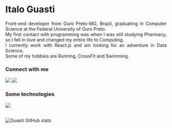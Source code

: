 <h1>
    <span>Italo Guasti</span>
</h1>

<p align="justify">Front-end developer from Ouro Preto-MG, Brazil, graduating in Computer Science at the Federal University of Ouro Preto.
<br>
My first contact with programming was when I was still studying Pharmacy, so I fell in love and changed my entire life to Computing.
<br>
I currently work with React.js and am looking for an adventure in Data Science.
<br>
Some of my hobbies are Running, CrossFit and Swimming.</p>

<h3 align="left">Connect with me</h3>
<p align="left">
<a href="https://www.linkedin.com/in/italo-guasti/" target="_blank"><img src="https://img.shields.io/badge/-LinkedIn-black?style=for-the-badge&logo=linkedin&logoColor=white" target="_blank"></a>
<a href = "mailto:italo.gguas@gmail.com"><img src="https://img.shields.io/badge/Gmail-black?style=for-the-badge&logo=gmail&logoColor=white" target=" _blank"></a>

<h3 align="left">Some technologies</h3>
<p align="left">
  <a href="https://skillicons.dev">
    <img src="https://skillicons.dev/icons?i=dart,flutter,html,css,js,react,nodejs,python" />
  </a>
  
  <br>
  <br>
  
![Guasti GitHub stats](https://github-readme-stats.vercel.app/api?username=italoguasti&show_icons=true&theme=radical)
